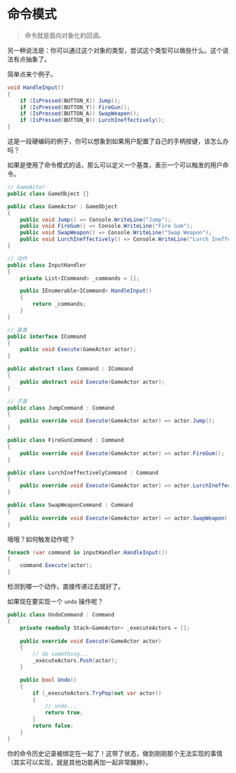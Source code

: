 # 命令模式

> 命令就是面向对象化的回调。

另一种说法是：你可以通过这个对象的类型，尝试这个类型可以做些什么。这个说法有点抽象了。

简单点来个例子。

```csharp
void HandleInput()
{
    if (IsPressed(BUTTON_X)) Jump();
    if (IsPressed(BUTTON_Y)) FireGun();
    if (IsPressed(BUTTON_A)) SwapWeapen();
    if (IsPressed(BUTTON_B)) LurchIneffectively();
}
```

这是一段硬编码的例子，你可以想象到如果用户配置了自己的手柄按键，该怎么办吗？

如果是使用了命令模式的话，那么可以定义一个基类，表示一个可以触发的用户命令。

```csharp
// GameActor
public class GameObject {}

public class GameActor : GameObject
{
    public void Jump() => Console.WriteLine("Jump");
    public void FireGum() => Console.WriteLine("Fire Gum");
    public void SwapWeapon() => Console.WriteLine("Swap Weapon");
    public void LurchIneffectively() => Console.WriteLine("Lurch Ineffectively");
}

// 动作
public class InputHandler
{
    private List<ICommand> _commands = [];

    public IEnumerable<ICommand> HandleInput()
    {
        return _commands;
    }
}

// 基类
public interface ICommand
{
    public void Execute(GameActor actor);
}

public abstract class Command : ICommand
{
    public abstract void Execute(GameActor actor);
}

// 子类
public class JumpCommand : Command
{
    public override void Execute(GameActor actor) => actor.Jump();
}

public class FireGunCommand : Command
{
    public override void Execute(GameActor actor) => actor.FireGum();
}

public class LurchIneffectivelyCommand : Command
{
    public override void Execute(GameActor actor) => actor.LurchIneffectively();
}

public class SwapWeaponCommand : Command
{
    public override void Execute(GameActor actor) => actor.SwapWeapon();
}
```

哦哦？如何触发动作呢？

```csharp
foreach (var command in inputHandler.HandleInput())
{
    command.Execute(actor);
}
```

检测到哪一个动作，直接传递过去就好了。

如果现在要实现一个 `undo` 操作呢？

```csharp
public class UndoCommand : Command
{
    private readonly Stack<GameActor> _executeActors = [];
    
    public override void Execute(GameActor actor)
    {
        // do something...
        _executeActors.Push(actor);
    }

    public bool Undo()
    {
        if (_executeActors.TryPop(out var actor))
        {
            // undo...
            return true;
        }
        return false;
    }
}
```

你的命令历史记录被绑定在一起了！这带了状态，做到刚刚那个无法实现的事情（其实可以实现，就是其他功能再加一起非常臃肿）。
